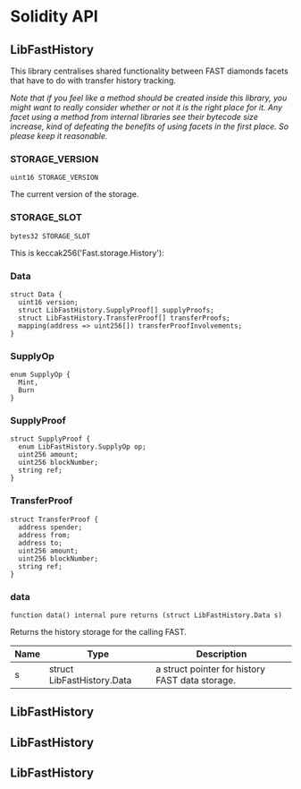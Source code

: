 # Solidity API

## LibFastHistory

This library centralises shared functionality between FAST diamonds facets that have to do with transfer
history tracking.

_Note that if you feel like a method should be created inside this library, you might want to really consider
whether or not it is the right place for it. Any facet using a method from internal libraries see their bytecode
size increase, kind of defeating the benefits of using facets in the first place. So please keep it reasonable._

### STORAGE_VERSION

```solidity
uint16 STORAGE_VERSION
```

The current version of the storage.

### STORAGE_SLOT

```solidity
bytes32 STORAGE_SLOT
```

This is keccak256('Fast.storage.History'):

### Data

```solidity
struct Data {
  uint16 version;
  struct LibFastHistory.SupplyProof[] supplyProofs;
  struct LibFastHistory.TransferProof[] transferProofs;
  mapping(address => uint256[]) transferProofInvolvements;
}
```

### SupplyOp

```solidity
enum SupplyOp {
  Mint,
  Burn
}
```

### SupplyProof

```solidity
struct SupplyProof {
  enum LibFastHistory.SupplyOp op;
  uint256 amount;
  uint256 blockNumber;
  string ref;
}
```

### TransferProof

```solidity
struct TransferProof {
  address spender;
  address from;
  address to;
  uint256 amount;
  uint256 blockNumber;
  string ref;
}
```

### data

```solidity
function data() internal pure returns (struct LibFastHistory.Data s)
```

Returns the history storage for the calling FAST.

| Name | Type | Description |
| ---- | ---- | ----------- |
| s | struct LibFastHistory.Data | a struct pointer for history FAST data storage. |

## LibFastHistory

## LibFastHistory

## LibFastHistory

